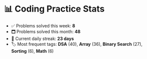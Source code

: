 # 📊 Coding Practice Stats

- ✅ Problems solved this week: **8**
- 🗖️ Problems solved this month: **48**
- 📌 Current daily streak: **23 days**
- 🏷️ Most frequent tags: **DSA** (40), **Array** (36), **Binary Search** (27), **Sorting** (6), **Math** (6)
